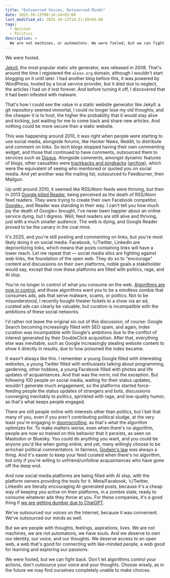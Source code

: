 ```yaml
---
title: "Outsourced Voices, Outsourced Minds"
date: 2025-10-13T08:24:14+03:00
last_modified_at: 2025-10-13T14:21:50+03:00
tags:
  - Opinion
  - Politics
description: >
  We are not machines, or automatons. We were fooled, but we can fight back. Don't let algorithms control your actions, don't outsource your voice and your thoughts. 
---
```


<p class="intro">
  We were fooled.
</p>

[Jekyll](https://en.wikipedia.org/wiki/Jekyll_(software)), the most popular static site generator, was released in 2008. That's around the time I registered the `alexn.org` domain, although I wouldn't start blogging on it until later. I had another blog before this, it was powered by WordPress, hosted by a local service provider, but it died due to neglect, the articles I had on it lost forever. And before turning it off, I discovered that it had been infested with malware. 

That's how I could see the value in a static website generator like Jekyll: a git repository seemed immortal, I could no longer lose my old thoughts, and the cheaper it is to host, the higher the probability that it would stay alive and kicking, just waiting for me to come back and share new articles. And nothing could be more secure than a static website.

This was happening around 2010, it was right when people were starting to use social media, alongside forums, like Hacker News, Reddit, to distribute and comment on links. So tech blogs stopped having their own commenting widget, and those that continued to have comments, outsourced them to services such as [Disqus](https://en.wikipedia.org/wiki/Disqus). Alongside comments, amongst dynamic features of blogs, other casualties were [trackbacks and pingbacks](https://wordpress.org/documentation/article/trackbacks-and-pingbacks/) ([archive](https://web.archive.org/web/20251007002950/https://wordpress.org/documentation/article/trackbacks-and-pingbacks/)), which were the equivalent of seeing who mentioned or quoted you on social media. And yet another was the mailing list, outsourced to Feedburner, then Mailgun.

Up until around 2010, it seemed like RSS/Atom feeds were thriving, but then in 2013 [Google killed Reader](https://en.wikipedia.org/wiki/Google_Reader#Discontinuation), being perceived as the death of RSS/Atom feed readers. They were trying to create their own Facebook competitor, [Google+](https://en.wikipedia.org/wiki/Google%2B), and Reader was standing in their way. I can't tell you how much joy the death of Google+ brought, I've never been happier about an online service dying, but I digress. Well, feed readers are still alive and thriving, just with a much smaller audience. The web is dying, and Google Reader proved to be the canary in the coal mine.

It's 2025, and you're still posting and commenting on links, but you're most likely doing it on social media. Facebook, 𝕏/Twitter, LinkedIn are deprioritizing links, which means that posts containing links will have a lower reach. Let me repeat that — social media silos are fighting against web links, the foundation of the open web. They do so to "encourage" content and discussions on their own platforms, noble goals a stakeholder would say, except that now these platforms are filled with politics, rage, and AI slop.

You're no longer in control of what you consume on the web. [Algorithms are now in control](https://www.youtube.com/watch?v=QEJpZjg8GuA), and those algorithms want you to be a mindless zombie that consumes ads, ads that serve malware, scams, or politics. Not to be misunderstood, I recently bought theater tickets to a show via an ad, curated ads can clearly be valuable, but curation is incompatible with the ambitions of these social networks.

I'd rather not leave the original sin out of this discussion, of course: Google Search becoming increasingly filled with SEO spam, and again, index curation was incompatible with Google's ambitions due to the conflict of interest generated by their DoubleClick acquisition. After that, everything else was inevitable, such as Google increasingly stealing website content to show it directly in results, due to how poisoned the index became.

It wasn't always like this. I remember a young Google filled with interesting websites, a young Twitter filled with enthusiasts talking about programming, gardening, other hobbies, a young Facebook filled with photos and life updates of acquaintances. And that was the norm, not the exception. But following 100 people on social media, waiting for their status updates, wouldn't generate much engagement, so the platforms started force-feeding people the status updates of strangers and bots, discussions converging inevitably to politics, sprinkled with rage, and low-quality humor, as that's what keeps people engaged.

There are still people online with interests other than politics, but I bet that many of you, even if you aren't contributing political sludge, at the very least you're engaging in [doomscrolling](https://en.wikipedia.org/wiki/Doomscrolling), as that's what the algorithm optimizes for. To make matters worse, even when there's no algorithm, people are now so trained on this behavior that it persists, as seen on Mastodon or Bluesky. You could do anything you want, and you could be anyone you'd like when going online, and yet, many willingly choose to be armchair political commentators. In fairness, [Godwin's law](https://en.wikipedia.org/wiki/Godwin%27s_law) was always a thing. And it's easier to keep your feed curated when there's no algorithm, but only if you're willing to unfriend/unfollow acquaintances who have gone off the deep end.

And now social media platforms are being filled with AI slop, with the platform owners providing the tools for it. Meta/Facebook, 𝕏/Twitter, LinkedIn are literally encouraging AI-generated posts, because it's a cheap way of keeping you active on their platforms, in a zombie state, ready to consume whatever ads they throw at you. For these companies, it's a good thing if [we are getting dumber due to ChatGPT](https://youtu.be/6aVRQDKJ9Dg).

We've outsourced our voices on the Internet, because it was convenient. We've outsourced our minds as well.

But we are people with thoughts, feelings, aspirations, lives. We are not machines, we are not automatons, we have souls. And we deserve to own our identity, our voice, and our thoughts. We deserve access to an open web, a web that's good for connecting with like-minded people, a web good for learning and exploring our passions.

We were fooled, but we can fight back. Don't let algorithms control your actions, don't outsource your voice and your thoughts. Choose wisely, as in the future we may find ourselves completely unable to make choices.
